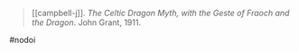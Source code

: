 > [[campbell-j]]. *The Celtic Dragon Myth, with the Geste of Fraoch and the Dragon*. John Grant, 1911.

#nodoi
